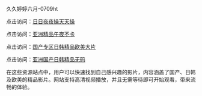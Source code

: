 久久婷婷六月-0709ht

点击访问：<a href="https://heiliao2dmwwy.pages.dev">日日夜夜操天天操</a>

点击访问：<a href="https://heiliaoll4qsx.pages.dev">亚洲精品午夜不卡</a>

点击访问：<a href="https://heiliaowzu4ur.pages.dev">国产专区日韩精品欧美大片</a>

点击访问：<a href="https://heiliaozj3tjd.pages.dev">亚洲国产日韩精品无码</a>

在这些资源站点中，用户可以快速找到自己感兴趣的影片，内容涵盖了国产、日韩及欧美的精品影片。网站支持高清视频播放，并且无需等待即可开始观看，带来流畅的体验。

<span style="display:none;">[Canonical link](https://github.com/hay20250709/hay11 ）</span>

